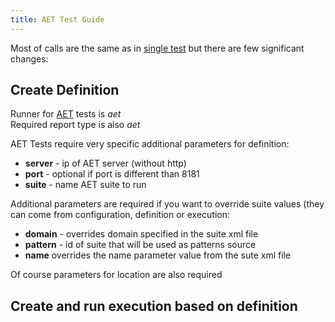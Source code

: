```yaml
---
title: AET Test Guide
---
```


Most of calls are the same as in [single test](/docs/guide/singletest) but there are few significant changes:

## Create Definition

Runner for [AET](https://github.com/Cognifide/aet) tests is _aet_   
Required report type is also _aet_

AET Tests require very specific additional parameters for definition:

- **server** - ip of AET server (without http) 
- **port** - optional if port is different than 8181  
- **suite** - name AET suite to run  

Additional parameters are required if you want to override suite values (they can come from configuration, definition or execution:

- **domain** - overrides domain specified in the suite xml file  
- **pattern** - id of suite that will be used as patterns source  
- **name** overrides the name parameter value from the sute xml file  

Of course parameters for location are also required

## Create and run execution based on definition

